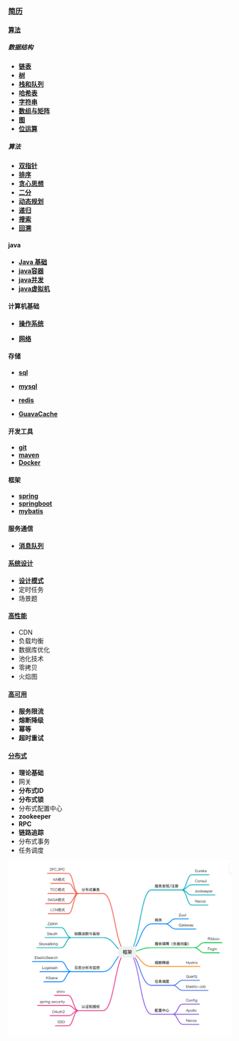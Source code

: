 ### [简历](./doc/简历/社招简历.html)

#### [算法](/doc/DataStructures/汇总.html)

##### 数据结构

- **[链表](./doc/数据结构/链表.html)**
- **[树](./doc/数据结构/树.html)**
- **[栈和队列](./doc/数据结构/栈和队列.html)**
- **[哈希表](./doc/数据结构/哈希表.html)**
- **[字符串](./doc/数据结构/字符串.html)**
- **[数组与矩阵](./doc/数据结构/数组与矩阵.html)**
- **[图](./doc/数据结构/图.html)**
- **[位运算](./doc/数据结构/位运算.html)**

##### 算法

- **[双指针](./doc/数据结构/双指针.html)**
- **[排序](./doc/数据结构/排序.html)**
- **[贪心思想](./doc/数据结构/贪心思想.html)**
- **[二分](./doc/数据结构/二分.html)**
- **[动态规划](./doc/数据结构/动态规划.html)**
- **[递归](./doc/数据结构/递归.html)**
- **[搜索](./doc/数据结构/搜索.html)**
- **[回溯](./doc/数据结构/回溯.html)**

#### java

- **[Java 基础](./doc/java/java基础.html)**
- **[java容器](./doc/java/java容器.html)**
- **[java并发](./doc/java/java并发.html)**
- **[java虚拟机](./doc/java/jvm.html)**

#### 计算机基础

- **[操作系统](./doc/计算机基础/os.html)**

- **[网络](./doc/计算机基础/network.html)**

####  存储

- **[sql](./doc/存储/SQL.html)**

- **[mysql](./doc/存储/Mysql.html)**
- **[redis](./doc/存储/redis.html)**
- **[GuavaCache](./doc/存储/GuavaCache.html)**

#### 开发工具

- **[git](./doc/工具/git.html)**
- **[maven](./doc/工具/maven.html)**
- **[Docker](./doc/工具/Docker.html)**

#### 框架

- **[spring](./doc/框架/Spring.html)**
- **[springboot](./doc/框架/SpringBoot.html)**
- **[mybatis](./doc/框架/Mybatis.html)**

#### 服务通信

- **[消息队列](./doc/服务通信/mq.html)**

#### [系统设计](./doc/系统设计/系统设计.html)

- **[设计模式](./doc/系统设计/设计模式.html)**
- 定时任务
- 场景题

#### [高性能](./doc/高性能/高性能.html)

- CDN
- 负载均衡
- 数据库优化
- 池化技术
- 零拷贝
- 火焰图

#### [高可用](./doc/高可用/高可用.html)

- **服务限流**
- **熔断降级**
- **幂等**
- **超时重试**

#### [分布式](./doc/分布式/分布式.html)

- **理论基础**
- 网关
- **分布式ID**
- **分布式锁**
- 分布式配置中心
- **zookeeper**
- **RPC**
- **链路追踪**
- 分布式事务
- 任务调度

![image-20240625153611575](assets/image-20240625153611575.png)
